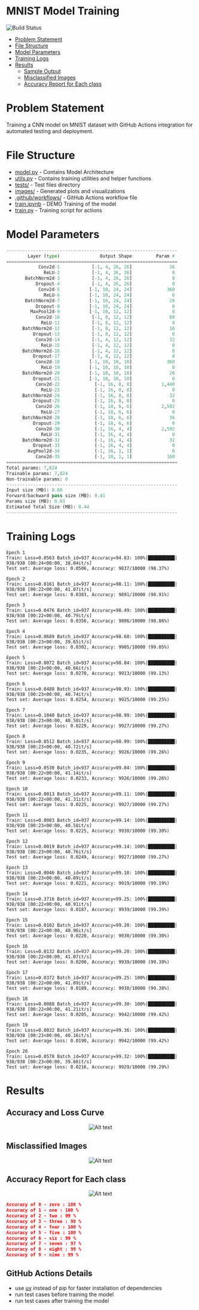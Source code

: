 # MNIST Model Training

![Build Status](https://github.com/deepanshudashora/MNIST_7824_param/actions/workflows/python-app.yml/badge.svg)

- [Problem Statement](#Problem-Statement)
- [File Structure](#File-Structure)
- [Model Parameters](#Model-Parameters)
- [Training Logs](#Training-Logs)
- [Results](#Results)
  * [Sample Output](#Sample-Output)
  * [Misclassified Images](#Misclassified-Images)
  * [Accuracy Report for Each class](#Accuracy-Report-for-Each-class)

# Problem Statement
Training a CNN model on MNIST dataset with GitHub Actions integration for automated testing and deployment.

# File Structure
* [model.py](https://github.com/deepanshudashora/MNIST_7824_param/blob/main/model.py) - Contains Model Architecture
* [utils.py](https://github.com/deepanshudashora/MNIST_7824_param/blob/main/utils.py) - Contains training utilities and helper functions
* [tests/](https://github.com/deepanshudashora/MNIST_7824_param/tree/main/tests) - Test files directory
* [images/](https://github.com/deepanshudashora/MNIST_7824_param/tree/main/images) - Generated plots and visualizations
* [.github/workflows/](https://github.com/deepanshudashora/MNIST_7824_param/tree/main/.github/workflows) - GitHub Actions workflow file
* [train.ipynb](https://github.com/deepanshudashora/MNIST_7824_param/blob/main/train.ipynb) - DEMO Training of the model
* [train.py](https://github.com/deepanshudashora/MNIST_7824_param/blob/main/train.py) - Training script for actions

# Model Parameters
```python
----------------------------------------------------------------
        Layer (type)               Output Shape         Param #
================================================================
            Conv2d-1            [-1, 4, 26, 26]              36
              ReLU-2            [-1, 4, 26, 26]               0
       BatchNorm2d-3            [-1, 4, 26, 26]               8
           Dropout-4            [-1, 4, 26, 26]               0
            Conv2d-5           [-1, 10, 24, 24]             360
              ReLU-6           [-1, 10, 24, 24]               0
       BatchNorm2d-7           [-1, 10, 24, 24]              20
           Dropout-8           [-1, 10, 24, 24]               0
         MaxPool2d-9           [-1, 10, 12, 12]               0
           Conv2d-10            [-1, 8, 12, 12]              80
             ReLU-11            [-1, 8, 12, 12]               0
      BatchNorm2d-12            [-1, 8, 12, 12]              16
          Dropout-13            [-1, 8, 12, 12]               0
           Conv2d-14            [-1, 4, 12, 12]              32
             ReLU-15            [-1, 4, 12, 12]               0
      BatchNorm2d-16            [-1, 4, 12, 12]               8
          Dropout-17            [-1, 4, 12, 12]               0
           Conv2d-18           [-1, 10, 10, 10]             360
             ReLU-19           [-1, 10, 10, 10]               0
      BatchNorm2d-20           [-1, 10, 10, 10]              20
          Dropout-21           [-1, 10, 10, 10]               0
           Conv2d-22             [-1, 16, 8, 8]           1,440
             ReLU-23             [-1, 16, 8, 8]               0
      BatchNorm2d-24             [-1, 16, 8, 8]              32
          Dropout-25             [-1, 16, 8, 8]               0
           Conv2d-26             [-1, 18, 6, 6]           2,592
             ReLU-27             [-1, 18, 6, 6]               0
      BatchNorm2d-28             [-1, 18, 6, 6]              36
          Dropout-29             [-1, 18, 6, 6]               0
           Conv2d-30             [-1, 16, 4, 4]           2,592
             ReLU-31             [-1, 16, 4, 4]               0
      BatchNorm2d-32             [-1, 16, 4, 4]              32
          Dropout-33             [-1, 16, 4, 4]               0
        AvgPool2d-34             [-1, 16, 1, 1]               0
           Conv2d-35             [-1, 10, 1, 1]             160
================================================================
Total params: 7,824
Trainable params: 7,824
Non-trainable params: 0
----------------------------------------------------------------
Input size (MB): 0.00
Forward/backward pass size (MB): 0.41
Params size (MB): 0.03
Estimated Total Size (MB): 0.44
----------------------------------------------------------------
```
# Training Logs
```
Epoch 1
Train: Loss=0.0563 Batch_id=937 Accuracy=94.63: 100%|██████████| 938/938 [00:24<00:00, 38.04it/s]
Test set: Average loss: 0.0506, Accuracy: 9837/10000 (98.37%)

Epoch 2
Train: Loss=0.0161 Batch_id=937 Accuracy=98.11: 100%|██████████| 938/938 [00:22<00:00, 41.07it/s]
Test set: Average loss: 0.0383, Accuracy: 9891/10000 (98.91%)

Epoch 3
Train: Loss=0.0476 Batch_id=937 Accuracy=98.49: 100%|██████████| 938/938 [00:22<00:00, 40.79it/s]
Test set: Average loss: 0.0356, Accuracy: 9886/10000 (98.86%)

Epoch 4
Train: Loss=0.0689 Batch_id=937 Accuracy=98.68: 100%|██████████| 938/938 [00:23<00:00, 39.65it/s]
Test set: Average loss: 0.0302, Accuracy: 9905/10000 (99.05%)

Epoch 5
Train: Loss=0.0072 Batch_id=937 Accuracy=98.84: 100%|██████████| 938/938 [00:23<00:00, 40.66it/s]
Test set: Average loss: 0.0270, Accuracy: 9913/10000 (99.13%)

Epoch 6
Train: Loss=0.0488 Batch_id=937 Accuracy=98.93: 100%|██████████| 938/938 [00:23<00:00, 40.74it/s]
Test set: Average loss: 0.0254, Accuracy: 9925/10000 (99.25%)

Epoch 7
Train: Loss=0.1040 Batch_id=937 Accuracy=98.99: 100%|██████████| 938/938 [00:23<00:00, 40.50it/s]
Test set: Average loss: 0.0229, Accuracy: 9927/10000 (99.27%)

Epoch 8
Train: Loss=0.0512 Batch_id=937 Accuracy=98.99: 100%|██████████| 938/938 [00:23<00:00, 40.72it/s]
Test set: Average loss: 0.0235, Accuracy: 9926/10000 (99.26%)

Epoch 9
Train: Loss=0.0530 Batch_id=937 Accuracy=99.04: 100%|██████████| 938/938 [00:22<00:00, 41.14it/s]
Test set: Average loss: 0.0233, Accuracy: 9926/10000 (99.26%)

Epoch 10
Train: Loss=0.0013 Batch_id=937 Accuracy=99.11: 100%|██████████| 938/938 [00:22<00:00, 41.31it/s]
Test set: Average loss: 0.0225, Accuracy: 9927/10000 (99.27%)

Epoch 11
Train: Loss=0.0083 Batch_id=937 Accuracy=99.14: 100%|██████████| 938/938 [00:23<00:00, 40.58it/s]
Test set: Average loss: 0.0225, Accuracy: 9930/10000 (99.30%)

Epoch 12
Train: Loss=0.0019 Batch_id=937 Accuracy=99.14: 100%|██████████| 938/938 [00:23<00:00, 40.76it/s]
Test set: Average loss: 0.0249, Accuracy: 9927/10000 (99.27%)

Epoch 13
Train: Loss=0.0046 Batch_id=937 Accuracy=99.18: 100%|██████████| 938/938 [00:23<00:00, 40.09it/s]
Test set: Average loss: 0.0221, Accuracy: 9919/10000 (99.19%)

Epoch 14
Train: Loss=0.3716 Batch_id=937 Accuracy=99.25: 100%|██████████| 938/938 [00:22<00:00, 40.91it/s]
Test set: Average loss: 0.0187, Accuracy: 9939/10000 (99.39%)

Epoch 15
Train: Loss=0.0102 Batch_id=937 Accuracy=99.20: 100%|██████████| 938/938 [00:22<00:00, 40.96it/s]
Test set: Average loss: 0.0220, Accuracy: 9930/10000 (99.30%)

Epoch 16
Train: Loss=0.0132 Batch_id=937 Accuracy=99.20: 100%|██████████| 938/938 [00:22<00:00, 41.07it/s]
Test set: Average loss: 0.0200, Accuracy: 9939/10000 (99.39%)

Epoch 17
Train: Loss=0.0372 Batch_id=937 Accuracy=99.25: 100%|██████████| 938/938 [00:22<00:00, 41.09it/s]
Test set: Average loss: 0.0189, Accuracy: 9938/10000 (99.38%)

Epoch 18
Train: Loss=0.0088 Batch_id=937 Accuracy=99.30: 100%|██████████| 938/938 [00:22<00:00, 41.21it/s]
Test set: Average loss: 0.0205, Accuracy: 9942/10000 (99.42%)

Epoch 19
Train: Loss=0.0032 Batch_id=937 Accuracy=99.36: 100%|██████████| 938/938 [00:23<00:00, 40.16it/s]
Test set: Average loss: 0.0190, Accuracy: 9942/10000 (99.42%)

Epoch 20
Train: Loss=0.0578 Batch_id=937 Accuracy=99.32: 100%|██████████| 938/938 [00:23<00:00, 39.66it/s]
Test set: Average loss: 0.0216, Accuracy: 9929/10000 (99.29%)

```

# Results

## Accuracy and Loss Curve
<p align="center">
  <img src="images/accuracy_plot.png" alt="Alt text">
</p>


## Misclassified Images
<p align="center">
  <img src="images/missclassified.png" alt="Alt text">
</p>

## Accuracy Report for Each class
<p align="center">
  <img src="images/accuracy_per_class.png" alt="Alt text">
</p>

```json
Accuracy of 0 - zero : 100 %
Accuracy of 1 - one : 100 %
Accuracy of 2 - two : 99 %
Accuracy of 3 - three : 98 %
Accuracy of 4 - four : 100 %
Accuracy of 5 - five : 100 %
Accuracy of 6 - six : 99 %
Accuracy of 7 - seven : 97 %
Accuracy of 8 - eight : 99 %
Accuracy of 9 - nine : 99 %
```

## GitHub Actions Details
* use [uv](https://astral.sh/blog/uv) instead of pip for faster installation of dependencies
* run test cases before training the model
* run test cases after training the model

